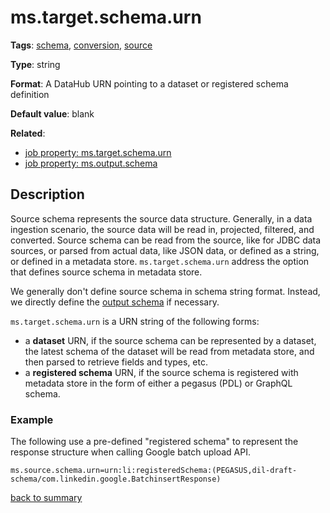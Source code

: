 # ms.target.schema.urn

**Tags**: 
[schema](categories.md#schema-properties),
[conversion](categories.md#conversion-properties),
[source](categories.md#source-properties)

**Type**: string

**Format**: A DataHub URN pointing to a dataset or registered schema definition

**Default value**: blank

**Related**:
- [job property: ms.target.schema.urn](ms.target.schema.urn.md)
- [job property: ms.output.schema](ms.output.schema.md)

## Description

Source schema represents the source data structure. Generally, in a data 
ingestion scenario, the source data will be read in, projected, filtered, and
converted. Source schema can be read from the source, like for JDBC data sources, or parsed
from actual data, like JSON data, or defined as a string, or defined in a metadata
store. `ms.target.schema.urn` address the option that defines source schema in metadata store. 

We generally don't define source schema in schema string format. Instead, we directly
define the [output schema](ms.output.schema.md)
if necessary. 
 
`ms.target.schema.urn` is a URN string of the following forms:

- a **dataset** URN, if the source schema can be represented by a dataset,
the latest schema of the dataset will be read from metadata store,
and then parsed to retrieve fields and types, etc.
- a **registered schema** URN, if the source schema is registered with metadata store in
the form of either a pegasus (PDL) or GraphQL schema.
   
### Example

The following use a pre-defined "registered schema" to represent the 
response structure when calling Google batch upload API.

`ms.source.schema.urn=urn:li:registeredSchema:(PEGASUS,dil-draft-schema/com.linkedin.google.BatchinsertResponse)`

[back to summary](summary.md#mssourceschemaurn)   